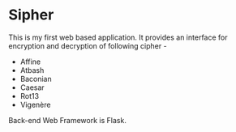 # Sipher

This is my first web based application. 
It provides an interface for encryption and decryption of following cipher - 
- Affine
- Atbash
- Baconian
- Caesar
- Rot13
- Vigenère

Back-end Web Framework is Flask.
